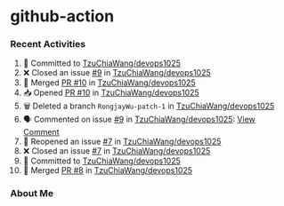 ﻿# github-action

### Recent Activities
<!--START_SECTION:activity-->
1. 📝 Committed to [TzuChiaWang/devops1025](https://github.com/TzuChiaWang/devops1025/commit/701fcb0dc94354d7bedc26a0ff18d1e834395536)
2. ❌ Closed an issue [#9](https://github.com/TzuChiaWang/devops1025/issues/9) in [TzuChiaWang/devops1025](https://github.com/TzuChiaWang/devops1025)
3. 🔀 Merged [PR #10](https://github.com/TzuChiaWang/devops1025/pull/10) in [TzuChiaWang/devops1025](https://github.com/TzuChiaWang/devops1025)
4. 📥 Opened [PR #10](https://github.com/TzuChiaWang/devops1025/pull/10) in [TzuChiaWang/devops1025](https://github.com/TzuChiaWang/devops1025)
5. 🗑️ Deleted a branch `RongjayWu-patch-1` in [TzuChiaWang/devops1025](https://github.com/TzuChiaWang/devops1025)
6. 🗣 Commented on issue [#9](https://github.com/TzuChiaWang/devops1025/issues/9) in [TzuChiaWang/devops1025](https://github.com/TzuChiaWang/devops1025): [View Comment](https://github.com/TzuChiaWang/devops1025/issues/9#issuecomment-2437788029)
7. 🔄 Reopened an issue [#7](https://github.com/TzuChiaWang/devops1025/issues/7) in [TzuChiaWang/devops1025](https://github.com/TzuChiaWang/devops1025)
8. ❌ Closed an issue [#7](https://github.com/TzuChiaWang/devops1025/issues/7) in [TzuChiaWang/devops1025](https://github.com/TzuChiaWang/devops1025)
9. 📝 Committed to [TzuChiaWang/devops1025](https://github.com/TzuChiaWang/devops1025/commit/701fcb0dc94354d7bedc26a0ff18d1e834395536)
10. 🔀 Merged [PR #8](https://github.com/TzuChiaWang/devops1025/pull/8) in [TzuChiaWang/devops1025](https://github.com/TzuChiaWang/devops1025)
<!--END_SECTION:activity-->

### About Me
